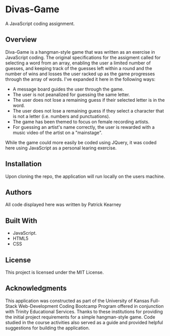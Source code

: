# Divas-Game

A JavaScript coding assignment.

## Overview

Diva-Game is a hangman-style game that was written as an exercise in JavaScript coding. The original specifications for the assigment called for selecting a word from an array, enabling the user a limited number of guesses, and keeping track of the guesses left within a round and the number of wins and losses the user racked up as the game progresses through the array of words. I've expanded it here in the following ways:

* A message board guides the user through the game.
* The user is not peanalized for guessing the same letter.
* The user does not lose a remaining guess if their selected letter is in the word.
* The user does not lose a remaining guess if they select a character that is not a letter (i.e. numbers and punctuations).
* The game has been themed to focus on female recording artists.
* For guessing an artist's name correctly, the user is rewarded with a music video of the artist on a "mainstage".

While the game could more easily be coded using JQuery, it was coded here using JavaScript as a personal learing exercise.

## Installation

Upon cloning the repo, the application will run locally on the users machine.

## Authors

All code displayed here was written by Patrick Kearney

## Built With

* JavaScript.
* HTML5
* CSS

## License

This project is licensed under the MIT License.

## Acknowledgments

This application was constructed as part of the University of Kansas Full-Stack Web-Development Coding Bootcamp Program offered in conjunction with Trinity Educational Services. Thanks to these institutions for providing the initial project requirements for a simple hangman-style game. Code studied in the course activities also served as a guide and provided helpful suggestions for building the application.
